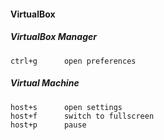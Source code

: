 #### VirtualBox

##### VirtualBox Manager

    ctrl+g      open preferences

##### Virtual Machine

    host+s      open settings
    host+f      switch to fullscreen
    host+p      pause
